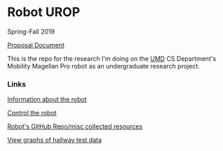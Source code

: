# Robot UROP

Spring-Fall 2019

[Proposal Document](https://github.com/ChandlerSwift/duluth-robot-site/blob/master/proposal.pdf)

This is the repo for the research I'm doing on the [UMD](https://d.umn.edu/)
CS Department's Mobility Magellan Pro robot as an undergraduate research
project.

### Links
[Information about the robot](https://duluth.chandlerswift.com/robot/)

[Control the robot](https://robot.net.chandlerswift.com/)

[Robot's GitHub Repo/misc collected resources](https://github.com/umdacm/robot)

[View graphs of hallway test data](https://chandlerswift.github.io/robot-urop/)
